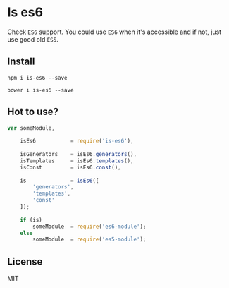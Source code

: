 # Is es6

Check `ES6` support. You could use `ES6` when it's accessible and if not, just use good old `ES5`.

## Install

`npm i is-es6 --save`

`bower i is-es6 --save`

## Hot to use?

```js
var someModule,
    
    isEs6           = require('is-es6'),
    
    isGenerators    = isEs6.generators(),
    isTemplates     = isEs6.templates(),
    isConst         = isEs6.const(),
    
    is              = isEs6([
        'generators',
        'templates',
        'const'
    ]);
    
    if (is)
        someModule  = require('es6-module');
    else
        someModule  = require('es5-module');
```

## License

MIT
